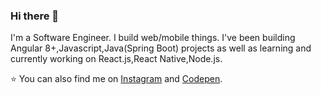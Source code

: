 ### Hi there 👋

<!--
**mesauravpanda/aboutme** is a ✨ _special_ ✨ repository because its `README.md` (this file) appears on your GitHub profile.

Here are some ideas to get you started:

- 🔭 I’m currently working on ...
- 🌱 I’m currently learning ...
- 💬 Ask me about ...
-->

I'm a Software Engineer. I build web/mobile things. I've been building Angular 8+,Javascript,Java(Spring Boot) projects as well as learning and currently working on React.js,React Native,Node.js.

⭐️ You can also find me on [Instagram](https://www.instagram.com/mesauravpanda/) and [Codepen](https://codepen.io/mesauravpanda). 
